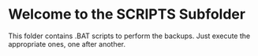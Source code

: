 Welcome to the SCRIPTS Subfolder
================================

This folder contains .BAT scripts to perform the backups. Just execute the appropriate ones, one after another.
